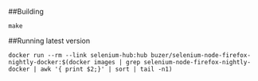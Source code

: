 ##Building

```
make
```

##Running latest version

```
docker run --rm --link selenium-hub:hub buzer/selenium-node-firefox-nightly-docker:$(docker images | grep selenium-node-firefox-nightly-docker | awk '{ print $2;}' | sort | tail -n1)
```
